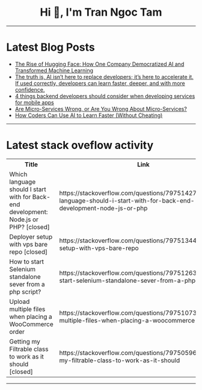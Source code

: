 <h1 align="center">Hi 👋, I'm Tran Ngoc Tam</h1>

---

# Latest Blog Posts 
<!-- BLOG-POST-LIST:START -->
- [The Rise of Hugging Face: How One Company Democratized AI and Transformed Machine Learning](https://dev.to/philipjohnbasile/the-rise-of-hugging-face-how-one-company-democratized-ai-and-transformed-machine-learning-2lmp)
- [The truth is, AI isn’t here to replace developers; it’s here to accelerate it. If used correctly, developers can learn faster, deeper, and with more confidence.](https://dev.to/jaideepparashar/the-truth-is-ai-isnt-here-to-replace-developers-its-here-to-accelerate-it-if-used-correctly-pi9)
- [4 things backend developers should consider when developing services for mobile apps](https://dev.to/marcotcdev/4-things-backend-developers-should-consider-when-developing-services-for-mobile-apps-5cnf)
- [Are Micro-Services Wrong, or Are You Wrong About Micro-Services?](https://dev.to/ianh54/are-micro-services-wrong-or-are-you-wrong-about-micro-services-2i7g)
- [How Coders Can Use AI to Learn Faster &lpar;Without Cheating&rpar;](https://dev.to/jaideepparashar/how-coders-can-use-ai-to-learn-faster-without-cheating-2gk0)
<!-- BLOG-POST-LIST:END -->

---

# Latest stack oveflow activity
<table>
  <tr><th>Title</th><th>Link</th></tr>
  <!-- STACKOVERFLOW:START --><tr><td>Which language should I start with for Back-end development: Node.js or PHP? [closed]</td><td>https://stackoverflow.com/questions/79751427/which-language-should-i-start-with-for-back-end-development-node-js-or-php</td></tr><tr><td>Deployer setup with vps bare repo [closed]</td><td>https://stackoverflow.com/questions/79751344/deployer-setup-with-vps-bare-repo</td></tr><tr><td>How to start Selenium standalone sever from a php script?</td><td>https://stackoverflow.com/questions/79751263/how-to-start-selenium-standalone-sever-from-a-php-script</td></tr><tr><td>Upload multiple files when placing a WooCommerce order</td><td>https://stackoverflow.com/questions/79751073/upload-multiple-files-when-placing-a-woocommerce-order</td></tr><tr><td>Getting my Filtrable class to work as it should [closed]</td><td>https://stackoverflow.com/questions/79750596/getting-my-filtrable-class-to-work-as-it-should</td></tr><!-- STACKOVERFLOW:END -->
</table>

---



